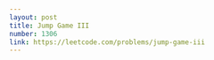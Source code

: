 ```yaml
---
layout: post
title: Jump Game III
number: 1306
link: https://leetcode.com/problems/jump-game-iii
---
```

